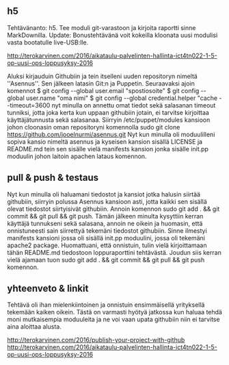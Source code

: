 ## h5

Tehtävänanto: h5. Tee moduli git-varastoon ja kirjoita raportti sinne MarkDownilla.
Update: Bonustehtävänä voit kokeilla kloonata uusi modulisi vasta bootatulle live-USB:lle.

http://terokarvinen.com/2016/aikataulu-palvelinten-hallinta-ict4tn022-1-5-op-uusi-ops-loppusyksy-2016

Aluksi kirjauduin Githubiin ja tein itselleni uuden repositoryn nimeltä ''Asennus''. Sen jälkeen latasin Git:n ja Puppetin.
Seuraavaksi ajoin komennot
$ git config --global user.email "spostiosoite"
$ git config --global user.name "oma nimi"
$ git config --global credential.helper "cache --timeout=3600
nyt minulla on annettu omat tiedot sekä salasanan timeout tunniksi, jotta joka kerta kun uppaan githubiin jotain, ei tarvitse kirjoittaa
käyttäjätunnusta sekä salasanaa.
Siirryin /etc/puppet/modules kansioon johon cloonasin oman repositoryni komennolla sudo git clone https://github.com/jooelnurmi/asennus.git
Nyt kun minulla oli moduulilleni sopiva kansio nimeltä asennus ja kyseisen kansion sisällä LICENSE ja README.md tein sen sisälle vielä manifests
kansion jonka sisälle init.pp moduulin johon laitoin apachen lataus komennon.

## pull & push & testaus

Nyt kun minulla oli haluamani tiedostot ja kansiot jotka halusin siirtää githubiin, siirryin polussa Asennus kansioon asti, jotta kaikki sen sisällä olevat
tiedostot siirtyisivät githubiin. Annoin komennon sudo git add . && git commit && git pull && git push. Tämän jälkeen minulta kysyttiin kerran käyttäjä
tunnukseni sekä salasana, annoin ne oikein ja huomasin, että onnistuneesti sain siirrettyä tekemäni tiedostot githubiin. Sinne ilmestyi manifests kansioni
jossa oli sisällä init.pp moduulini, jossa oli tekemäni apache2 package. Huomattuani, että onnistuin, tulin vielä kirjoittamaan tähän README.md tiedostoon
loppuraporttini tehtävästä. Joudun siis kerran vielä ajamaan tuon sudo git add . && git commit && git pull && git push komennon.

## yhteenveto & linkit

Tehtävä oli ihan mielenkiintoinen ja onnistuin ensimmäisellä yrityksellä tekemään kaiken oikein. Tästä on varmasti hyötyä jatkossa kun haluaa tehdä moni
mutkaisempia moduuleita ja ne voi vaan upata githubiin niin ei tarvitse aina aloittaa alusta.

http://terokarvinen.com/2016/publish-your-project-with-github
http://terokarvinen.com/2016/aikataulu-palvelinten-hallinta-ict4tn022-1-5-op-uusi-ops-loppusyksy-2016  
